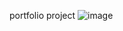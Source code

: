 portfolio project
![image](https://user-images.githubusercontent.com/117030120/230350353-2933d87d-12fc-4782-954d-bcd1bfddb4e3.png)
